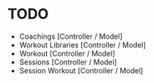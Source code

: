 # TODO
- Coachings [Controller / Model]
- Workout Libraries [Controller / Model]
- Workout [Controller / Model]
- Sessions [Controller / Model]
- Session Workout [Controller / Model]